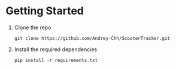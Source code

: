 # Getting Started

1. Clone the repo
    ```shell
    git clone https://github.com/Andrey-Chh/ScooterTracker.git
    ```
2. Install the required dependencies
    ```shell
    pip install -r requirements.txt
    ```